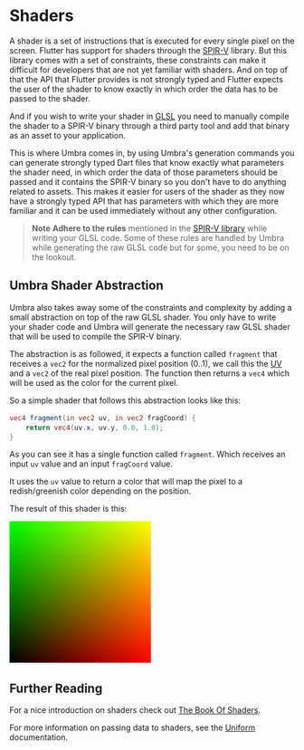 # Shaders

A shader is a set of instructions that is executed for every single pixel on the screen. Flutter has support for shaders 
through the [SPIR-V](https://github.com/flutter/engine/tree/main/lib/spirv) library. But this library comes with a set of constraints, 
these constraints can make it difficult for developers that are not yet familiar with shaders. And on top of that the API that Flutter 
provides is not strongly typed and Flutter expects the user of the shader to know exactly in which order the data has to be passed to the 
shader.

And if you wish to write your shader in [GLSL](https://www.khronos.org/opengl/wiki/OpenGL_Shading_Language) you need to manually compile 
the shader to a SPIR-V binary through a third party tool and add that binary as an asset to your application.

This is where Umbra comes in, by using Umbra's generation commands you can generate strongly typed Dart files that know exactly what 
parameters the shader need, in which order the data of those parameters should be passed and it contains the SPIR-V binary so you don't have 
to do anything related to assets. This makes it easier for users of the shader as they now have a strongly typed API that has parameters with 
which they are more familiar and it can be used immediately without any other configuration.

> **Note**
> **Adhere to the rules** mentioned in the [SPIR-V library](https://github.com/flutter/engine/blob/master/lib/spirv/README.md) while writing your GLSL code. Some of these rules are handled by Umbra while generating the raw GLSL code but for some, you need to be on the lookout.

## Umbra Shader Abstraction

Umbra also takes away some of the constraints and complexity by adding a small abstraction on top of the raw GLSL shader. You only have to write 
your shader code and Umbra will generate the necessary raw GLSL shader that will be used to compile the SPIR-V binary. 

The abstraction is as followed, it expects a function called `fragment` that receives a `vec2` for the normalized pixel position (0..1), we call 
this the [UV](https://en.wikipedia.org/wiki/UV_mapping) and a `vec2` of the real pixel position. The function then returns a `vec4` which will be 
used as the color for the current pixel.

So a simple shader that follows this abstraction looks like this:

```glsl
vec4 fragment(in vec2 uv, in vec2 fragCoord) {
    return vec4(uv.x, uv.y, 0.0, 1.0);
}
```

As you can see it has a single function called `fragment`. Which receives an input `uv` value and an input `fragCoord` value.

It uses the `uv` value to return a color that will map the pixel to a redish/greenish color depending on the position.

The result of this shader is this:

![simple_uv_map](https://raw.githubusercontent.com/wolfenrain/umbra/main/assets/simple_uv_map.png)

## Further Reading

For a nice introduction on shaders check out [The Book Of Shaders](https://thebookofshaders.com/).

For more information on passing data to shaders, see the [Uniform](https://github.com/wolfenrain/umbra/tree/main/docs/shader-specifications/2-uniforms.md) documentation.
